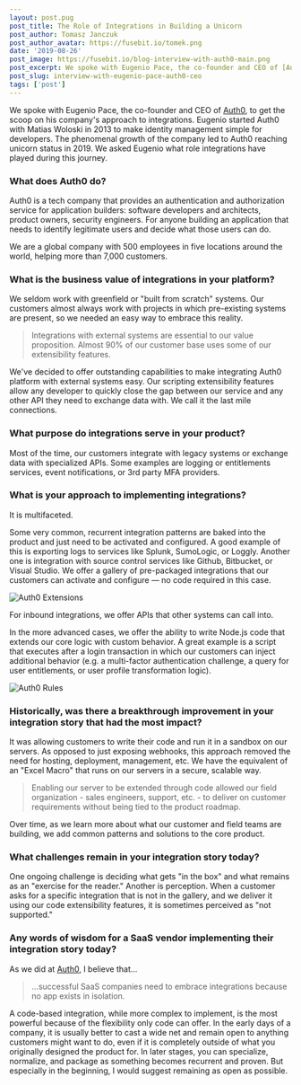```yaml
---
layout: post.pug
post_title: The Role of Integrations in Building a Unicorn
post_author: Tomasz Janczuk
post_author_avatar: https://fusebit.io/tomek.png
date: '2019-08-26'
post_image: https://fusebit.io/blog-interview-with-auth0-main.png
post_excerpt: We spoke with Eugenio Pace, the co-founder and CEO of [Auth0](https://auth0.com/), to get the scoop on his company's approach to integrations.
post_slug: interview-with-eugenio-pace-auth0-ceo
tags: ['post']
---
```


We spoke with Eugenio Pace, the co-founder and CEO of [Auth0](https://auth0.com/), to get the scoop on his company's approach to integrations. Eugenio started Auth0 with Matias Woloski in 2013 to make identity management simple for developers. The phenomenal growth of the company led to Auth0 reaching unicorn status in 2019. We asked Eugenio what role integrations have played during this journey.

### What does Auth0 do?

Auth0 is a tech company that provides an authentication and authorization service for application builders: software developers and architects, product owners, security engineers. For anyone building an application that needs to identify legitimate users and decide what those users can do.

We are a global company with 500 employees in five locations around the world, helping more than 7,000 customers.

### What is the business value of integrations in your platform?

We seldom work with greenfield or "built from scratch" systems. Our customers almost always work with projects in which pre-existing systems are present, so we needed an easy way to embrace this reality.

> Integrations with external systems are essential to our value proposition. Almost 90% of our customer base uses some of our extensibility features.

We've decided to offer outstanding capabilities to make integrating Auth0 platform with external systems easy. Our scripting extensibility features allow any developer to quickly close the gap between our service and any other API they need to exchange data with. We call it the last mile connections.

### What purpose do integrations serve in your product?

Most of the time, our customers integrate with legacy systems or exchange data with specialized APIs. Some examples are logging or entitlements services, event notifications, or 3rd party MFA providers.

### What is your approach to implementing integrations?

It is multifaceted.

Some very common, recurrent integration patterns are baked into the product and just need to be activated and configured. A good example of this is exporting logs to services like Splunk, SumoLogic, or Loggly. Another one is integration with source control services like Github, Bitbucket, or Visual Studio. We offer a gallery of pre-packaged integrations that our customers can activate and configure — no code required in this case.

![Auth0 Extensions](https://fusebit.io/blog-interview-auth0-extensions.png 'Auth0 Extensions')

For inbound integrations, we offer APIs that other systems can call into.

In the more advanced cases, we offer the ability to write Node.js code that extends our core logic with custom behavior. A great example is a script that executes after a login transaction in which our customers can inject additional behavior (e.g. a multi-factor authentication challenge, a query for user entitlements, or user profile transformation logic).

![Auth0 Rules](https://fusebit.io/blog-interview-auth0-rules.png 'Auth0 Rules')

### Historically, was there a breakthrough improvement in your integration story that had the most impact?

It was allowing customers to write their code and run it in a sandbox on our servers. As opposed to just exposing webhooks, this approach removed the need for hosting, deployment, management, etc. We have the equivalent of an "Excel Macro" that runs on our servers in a secure, scalable way.

> Enabling our server to be extended through code allowed our field organization - sales engineers, support, etc. - to deliver on customer requirements without being tied to the product roadmap.

Over time, as we learn more about what our customer and field teams are building, we add common patterns and solutions to the core product.

### What challenges remain in your integration story today?

One ongoing challenge is deciding what gets "in the box" and what remains as an "exercise for the reader." Another is perception. When a customer asks for a specific integration that is not in the gallery, and we deliver it using our code extensibility features, it is sometimes perceived as "not supported."

### Any words of wisdom for a SaaS vendor implementing their integration story today?

As we did at [Auth0](https://auth0.com/), I believe that...

> ...successful SaaS companies need to embrace integrations because no app exists in isolation.

A code-based integration, while more complex to implement, is the most powerful because of the flexibility only code can offer. In the early days of a company, it is usually better to cast a wide net and remain open to anything customers might want to do, even if it is completely outside of what you originally designed the product for. In later stages, you can specialize, normalize, and package as something becomes recurrent and proven. But especially in the beginning, I would suggest remaining as open as possible.
